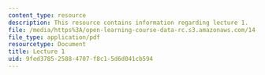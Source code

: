 ```yaml
---
content_type: resource
description: This resource contains information regarding lecture 1.
file: /media/https%3A/open-learning-course-data-rc.s3.amazonaws.com/14-75-political-economy-and-economic-development-fall-2012/9fed378525884707f8c15d6d041cb594_MIT14_75F12_Lec1.pdf
file_type: application/pdf
resourcetype: Document
title: Lecture 1
uid: 9fed3785-2588-4707-f8c1-5d6d041cb594
---
```


